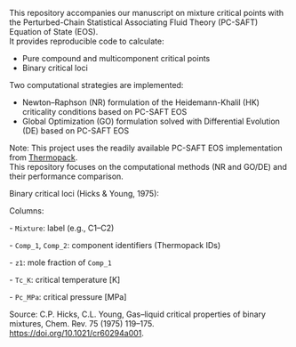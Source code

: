 This repository accompanies our manuscript on mixture critical points with the Perturbed-Chain Statistical Associating Fluid Theory (PC-SAFT) Equation of State (EOS).  
It provides reproducible code to calculate:
- Pure compound and multicomponent critical points
- Binary critical loci

Two computational strategies are implemented:
- Newton–Raphson (NR) formulation of the Heidemann-Khalil (HK) criticality conditions based on PC-SAFT EOS 
- Global Optimization (GO) formulation solved with Differential Evolution (DE) based on PC-SAFT EOS

Note: This project uses the readily available PC-SAFT EOS implementation from [Thermopack](https://github.com/thermotools/thermopack).  
This repository focuses on the computational methods (NR and GO/DE) and their performance comparison.


Binary critical loci (Hicks \& Young, 1975):

Columns:

\- `Mixture`: label (e.g., C1–C2)

\- `Comp_1`, `Comp_2`: component identifiers (Thermopack IDs)

\- `z1`: mole fraction of `Comp_1`

\- `Tc_K`: critical temperature \[K]

\- `Pc_MPa`: critical pressure \[MPa]


Source: C.P. Hicks, C.L. Young, Gas–liquid critical properties of binary mixtures, Chem. Rev. 75 (1975) 119–175. https://doi.org/10.1021/cr60294a001.
